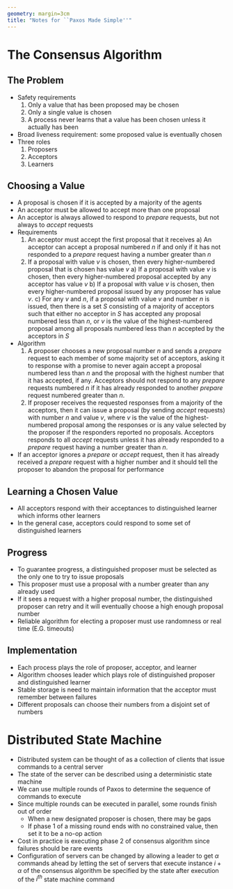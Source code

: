 ```yaml
---
geometry: margin=3cm
title: "Notes for ``Paxos Made Simple''"
---
```


# The Consensus Algorithm

## The Problem

- Safety requirements
  1. Only a value that has been proposed may be chosen
  2. Only a single value is chosen
  3. A process never learns that a value has been chosen unless it actually has been
- Broad liveness requirement: some proposed value is eventually chosen
- Three roles
  1. Proposers
  2. Acceptors
  3. Learners

## Choosing a Value

- A proposal is chosen if it is accepted by a majority of the agents
- An acceptor must be allowed to accept more than one proposal
- An acceptor is always allowed to respond to _prepare_ requests, but not always to _accept_
  requests
- Requirements
  1. An acceptor must accept the first proposal that it receives
     a) An acceptor can accept a proposal numbered $n$ if and only if it has not responded to a
     _prepare_ request having a number greater than $n$
  2. If a proposal with value $v$ is chosen, then every higher-numbered proposal that is chosen has
     value $v$
     a) If a proposal with value $v$ is chosen, then every higher-numbered proposal accepted by any
     acceptor has value $v$
     b) If a proposal with value $v$ is chosen, then every higher-numbered proposal issued by any
     proposer has value $v$.
     c) For any $v$ and $n$, if a proposal with value $v$ and number $n$ is issued, then there is a
     set $S$ consisting of a majority of acceptors such that either no acceptor in $S$ has accepted
     any proposal numbered less than $n$, or $v$ is the value of the highest-numbered proposal among
     all proposals numbered less than $n$ accepted by the acceptors in $S$
- Algorithm
  1. A proposer chooses a new proposal number $n$ and sends a _prepare_ request to each member of
     some majority set of acceptors, asking it to response with a promise to never again accept a
     proposal numbered less than $n$ and the proposal with the highest number that it has accepted,
     if any. Acceptors should not respond to any _prepare_ requests numbered $n$ if it has already
     responded to another _prepare_ request numbered greater than $n$.
  2. If proposer receives the requested responses from a majority of the acceptors, then it can
     issue a proposal (by sending _accept_ requests) with number $n$ and value $v$, where $v$ is the
     value of the highest-numbered proposal among the responses or is any value selected by the
     proposer if the responders reported no proposals. Acceptors responds to all _accept_ requests
     unless it has already responded to a _prepare_ request having a number greater than $n$.
- If an acceptor ignores a _prepare_ or _accept_ request, then it has already received a _prepare_
  request with a higher number and it should tell the proposer to abandon the proposal for
  performance

## Learning a Chosen Value

- All acceptors respond with their acceptances to distinguished learner which informs other learners
- In the general case, acceptors could respond to some set of distinguished learners

## Progress

- To guarantee progress, a distinguished proposer must be selected as the only one to try to issue
  proposals
- This proposer must use a proposal with a number greater than any already used
- If it sees a request with a higher proposal number, the distinguished proposer can retry and it
  will eventually choose a high enough proposal number
- Reliable algorithm for electing a proposer must use randomness or real time (E.G. timeouts)

## Implementation

- Each process plays the role of proposer, acceptor, and learner
- Algorithm chooses leader which plays role of distinguished proposer and distinguished learner
- Stable storage is need to maintain information that the acceptor must remember between failures
- Different proposals can choose their numbers from a disjoint set of numbers

# Distributed State Machine

- Distributed system can be thought of as a collection of clients that issue commands to a central
  server
- The state of the server can be described using a deterministic state machine
- We can use multiple rounds of Paxos to determine the sequence of commands to execute
- Since multiple rounds can be executed in parallel, some rounds finish out of order
  - When a new designated proposer is chosen, there may be gaps
  - If phase 1 of a missing round ends with no constrained value, then set it to be a no-op action
- Cost in practice is executing phase 2 of consensus algorithm since failures should be rare events
- Configuration of servers can be changed by allowing a leader to get $\alpha$ commands ahead by
  letting the set of servers that execute instance $i + \alpha$ of the consensus algorithm be
  specified by the state after execution of the $i^{th}$ state machine command
